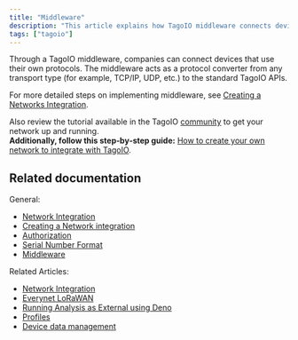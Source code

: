 ```yaml
---
title: "Middleware"
description: "This article explains how TagoIO middleware connects devices using custom protocols by acting as a protocol converter to the TagoIO APIs, and points to related documentation and community resources for setup and examples."
tags: ["tagoio"]
---
```

Through a TagoIO middleware, companies can connect devices that use their own protocols. The middleware acts as a protocol converter from any transport type (for example, TCP/IP, UDP, etc.) to the standard TagoIO APIs.

For more detailed steps on implementing middleware, see [Creating a Networks Integration](../../integrations/creating-a-network-integration).

Also review the tutorial available in the TagoIO [community](https://community.tago.io) to get your network up and running.  
**Additionally, follow this step‑by‑step guide:** [How to create your own network to integrate with TagoIO](https://community.tago.io/t/how-to-create-your-own-network-to-integrate-with-tagoio/429).

## Related documentation

General:
- [Network Integration](../integrations/)
- [Creating a Network integration](../../integrations/creating-a-network-integration)
- [Authorization](../integrations/general/authorization)
- [Serial Number Format](../serial-number-format)
- [Middleware](../integrations/general/middleware)

Related Articles:
- [Network Integration](../integrations/)
- [Everynet LoRaWAN](../tutorials/everynet-lorawan)
- [Running Analysis as External using Deno](../analysis/running-analysis-as-external-using-deno)
- [Profiles](../account/profiles)
- [Device data management](../devices/device-data-management)
